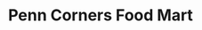 ---
title: "Penn Corners Food Mart"
url: /hanover-township/penn-corners-food-mart/
shop: convenience
---